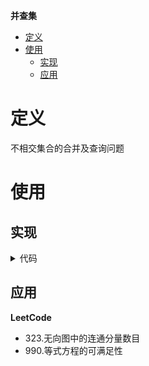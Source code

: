 **并查集**
- [定义](#定义)
- [使用](#使用)
  - [实现](#实现)
  - [应用](#应用)


# 定义 #
不相交集合的合并及查询问题

# 使用 #
## 实现 ##
<details>
<summary>代码</summary>

```
type UF struct {
	parent []int
}

func ConstructorUF(n int) *UF {
	parent := make([]int, n)
	for i := 0; i < n; i++ {
		parent[i] = i
	}
	return &UF{
		parent: parent,
	}
}

func (u *UF) find(x int) int {
	if u.parent[x] != x {
		u.parent[x] = u.find(u.parent[x])
	}
	return u.parent[x]
}

func (u *UF) Union(x, y int) {
	p, q := u.find(x), u.find(y)
	if p == q {
		return
	}
	u.parent[p] = q
}

func (u *UF) Connected(x, y int) bool {
	return u.find(x) == u.find(y)
}

func (u *UF) Count() int {
	return len(u.parent)
}
```
</details>

## 应用 ##
**LeetCode**  
- 323.无向图中的连通分量数目
- 990.等式方程的可满足性